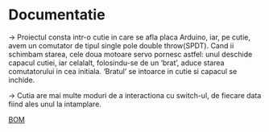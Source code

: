 # Documentatie

-> Proiectul consta intr-o cutie in care se afla placa Arduino, iar, pe cutie, avem un comutator de tipul single pole double throw(SPDT). Cand ii schimbam starea, cele doua motoare servo pornesc astfel: unul deschide capacul cutiei, iar celalalt, folosindu-se de un ‘brat’, aduce starea comutatorului in cea initiala. ‘Bratul’ se intoarce in cutie si capacul se inchide.

-> Cutia are mai multe moduri de a interactiona cu switch-ul, de fiecare data fiind ales unul la intamplare.

[BOM](https://docs.google.com/spreadsheets/d/12Vs8-9iJVOR7baDDDxViaNza3MNB9ZlG_7CaPrQD9Ko/edit?usp=sharing)
